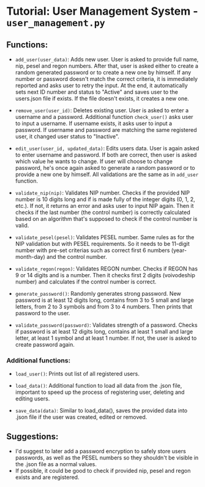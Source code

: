 # Tutorial: User Management System - `user_management.py`

## Functions:
- `add_user(user_data)`: Adds new user.
User is asked to provide full name, nip, pesel and regon numbers. After that, user is asked either to create a random generated password or to create a new one by himself. If any number or password doesn't match the correct criteria, it is immediately reported and asks user to retry the input. At the end, it automatically sets next ID number and status to "Active" and saves user to the users.json file if exists. If the file doesn't exists, it creates a new one.

- `remove_user(user_id)`: Deletes existing user.
User is asked to enter a username and a password. Additional function `check_user()` asks user to input a username. If username exists, it asks user to input a password. If username and password are matching the same registered user, it changed user status to "Inactive".

- `edit_user(user_id, updated_data)`: Edits users data.
User is again asked to enter username and password. If both are correct, then user is asked which value he wants to change. If user will choose to change password, he's once again asked to generate a random password or to provide a new one by himself. All validations are the same as in `add_user` function.

- `validate_nip(nip)`: Validates NIP number.
Checks if the provided NIP number is 10 digits long and if is made fully of the integer digits (0, 1, 2, etc.). If not, it returns an error and asks user to input NIP again. Then it checks if the last number (the control number) is correctly calculated based on an algorithm that's supposed to check if the control number is valid.

- `validate_pesel(pesel)`: Validates PESEL number.
Same rules as for the NIP validation but with PESEL requirements. So it needs to be 11-digit number with pre-set criterias such as correct first 6 numbers (year-month-day) and the control number.

- `validate_regon(regon)`: Validates REGON number.
Checks if REGON has 9 or 14 digits and is a number. Then it checks first 2 digits (voivodeship number) and calculates if the control number is correct.

- `generate_password()`: Randomly generates strong password.
New password is at least 12 digits long, contains from 3 to 5 small and large letters, from 2 to 3 symbols and from 3 to 4 numbers. Then prints that password to the user.

- `validate_password(password)`: Validates strength of a password.
Checks if password is at least 12 digits long, contains at least 1 small and large letter, at least 1 symbol and at least 1 number. If not, the user is asked to create password again.

### Additional functions:
- `load_user()`: Prints out list of all registered users.

- `load_data()`: Additional function to load all data from the .json file, important to speed up the process of registering user, deleting and editing users.

- `save_data(data)`: Similar to load_data(), saves the provided data into .json file if the user was created, edited or removed.

## Suggestions:
- I'd suggest to later add a password encryption to safely store users passwords, as well as the PESEL numbers so they shouldn't be visible in the .json file as a normal values.
- If possible, it could be good to check if provided nip, pesel and regon exists and are registered.
